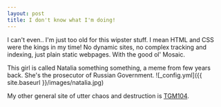 ```yaml
---
layout: post
title: I don't know what I'm doing!
---
```


I can't even.. I'm just too old for this wipster stuff. I mean HTML and CSS were the kings in my time! No dynamic sites, no complex tracking and indexing, just plain static webpages. With the good ol' Mosaic.

This girl is called Natalia something something, a meme from few years back. She's the prosecutor of Russian Government.
![_config.yml]({{ site.baseurl }}/images/natalia.jpg)

My other general site of utter chaos and destruction is [TGM104](https://tgm104.com).
